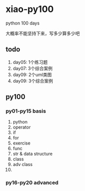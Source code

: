 # xiao-py100
python 100 days

大概率不能坚持下来，写多少算多少吧

## todo
1. day05: 1个练习题
1. day07: 3个综合案例
1. day09: 2个uml类图
1. day09: 3个综合案例

## py100

### py01-py15 basis
1. python
2. operator
3. if
4. for
5. exercise
6. func
7. str & data structure
8. class 
9. adv class
10. 

### py16-py20 advanced


